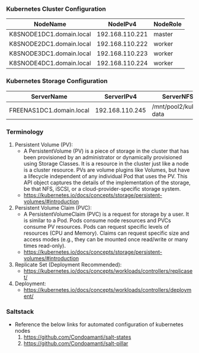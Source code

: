 ﻿### Kubernetes Cluster Configuration
| NodeName | NodeIPv4 | NodeRole |
|----------|----------|----------|
| K8SNODE1DC1.domain.local | 192.168.110.221 | master |
| K8SNODE2DC1.domain.local | 192.168.110.222 | worker |
| K8SNODE3DC1.domain.local | 192.168.110.223 | worker |
| K8SNODE4DC1.domain.local | 192.168.110.224 | worker |

### Kubernetes Storage Configuration
| ServerName | ServerIPv4 | ServerNFSShare |
|-----------|------------|----------------|
| FREENAS1DC1.domain.local | 192.168.110.245 | /mnt/pool2/kubernetes-data |

### Terminology
1. Persistent Volume (PV):
    - A PersistentVolume (PV) is a piece of storage in the cluster that has been provisioned by an administrator or dynamically provisioned using Storage Classes. It is a resource in the cluster just like a node is a cluster resource. PVs are volume plugins like Volumes, but have a lifecycle independent of any individual Pod that uses the PV. This API object captures the details of the implementation of the storage, be that NFS, iSCSI, or a cloud-provider-specific storage system.
    - https://kubernetes.io/docs/concepts/storage/persistent-volumes/#introduction
2. Persistent Volume Claim (PVC):
    - A PersistentVolumeClaim (PVC) is a request for storage by a user. It is similar to a Pod. Pods consume node resources and PVCs consume PV resources. Pods can request specific levels of resources (CPU and Memory). Claims can request specific size and access modes (e.g., they can be mounted once read/write or many times read-only).
    - https://kubernetes.io/docs/concepts/storage/persistent-volumes/#introduction
3. Replicate Set (Deployment Recommended):
    - https://kubernetes.io/docs/concepts/workloads/controllers/replicaset/
4. Deployment:
    - https://kubernetes.io/docs/concepts/workloads/controllers/deployment/

### Saltstack
- Reference the below links for automated configuration of kubernetes nodes
    1. https://github.com/Condoamanti/salt-states
    2. https://github.com/Condoamanti/salt-pillar